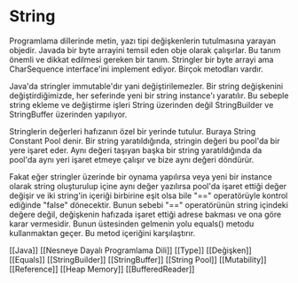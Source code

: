 # String

Programlama dillerinde metin, yazı tipi değişkenlerin tutulmasına yarayan objedir. Javada bir byte arrayini temsil eden obje olarak çalışırlar. Bu tanım önemli ve dikkat edilmesi gereken bir tanım. Stringler bir byte arrayi ama CharSequence interface'ini implement ediyor. Birçok metodları vardır.

Java'da stringler immutable'dır yani değiştirilemezler. Bir string değişkenini değiştirdiğimizde, her seferinde yeni bir  string instance'ı yaratılır. Bu sebeple string ekleme ve değiştirme işleri String üzerinden değil StringBuilder ve StringBuffer üzerinden yapılıyor. 

Stringlerin değerleri hafızanın özel bir yerinde tutulur. Buraya String Constant Pool denir. Bir string yaratıldığında, stringin değeri bu pool'da bir yere işaret eder. Aynı değeri taşıyan başka bir string yaratıldığında da pool'da aynı yeri işaret etmeye çalışır ve bize aynı değeri döndürür. 

Fakat eğer stringler üzerinde bir oynama yapılırsa veya yeni bir instance olarak string oluşturulup içine aynı değer yazılırsa pool'da işaret ettiği değer değişir ve iki string'in içeriği birbirine eşit olsa bile "==" operatörüyle kontrol ediğinde "false" dönecektir. Bunun sebebi "==" operatörünün string içindeki değere değil, değişkenin hafızada işaret ettiği adrese bakması ve ona göre karar vermesidir.
Bunun üstesinden gelmenin yolu equals() metodu kullanmaktan geçer. Bu metod içeriğini karşılaştırır. 


[[Java]]
[[Nesneye Dayalı Programlama Dili]]
[[Type]]
[[Değişken]]
[[Equals]]
[[StringBuilder]]
[[StringBuffer]]
[[String Pool]]
[[Mutability]]
[[Reference]]
[[Heap Memory]]
[[BufferedReader]]